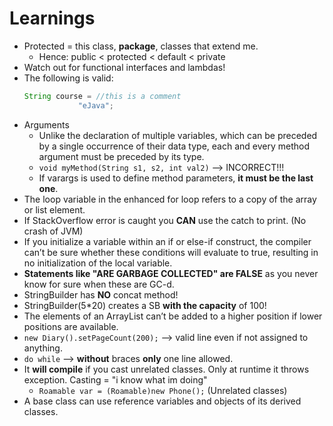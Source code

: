 # Learnings
- Protected = this class, **package**, classes that extend me.
  - Hence: public < protected < default < private
- Watch out for functional interfaces and lambdas!
- The following is valid:
  ```java
  String course = //this is a comment
              "eJava";
  ```
- Arguments
  - Unlike the declaration of multiple variables, which can be preceded by a single occurrence of their data type, each and every method argument must be preceded by its type.
  - `void myMethod(String s1, s2, int val2)` --> INCORRECT!!!
  - If varargs is used to define method parameters, **it must be the last one**.
- The loop variable in the enhanced for loop refers to a copy of the array or list element.
- If StackOverflow error is caught you **CAN** use the catch to print. (No crash of JVM)
- If you initialize a variable within an if or else-if construct, the compiler can’t be sure whether these conditions will evaluate to true, resulting in no initialization of the local variable.
- **Statements like "ARE GARBAGE COLLECTED" are FALSE** as you never know for sure when these are GC-d.
- StringBuilder has **NO** concat method!
- StringBuilder(5*20) creates a SB **with the capacity** of 100!
- The elements of an ArrayList can’t be added to a higher position if lower positions are available.
- `new Diary().setPageCount(200);` --> valid line even if not assigned to anything.
- `do while` --> **without** braces **only** one line allowed.
- It **will compile** if you cast unrelated classes. Only at runtime it throws exception. Casting = "i know what im doing"
  - `Roamable var = (Roamable)new Phone();` (Unrelated classes)
- A base class can use reference variables and objects of its derived classes.
